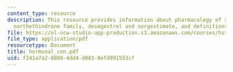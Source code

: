 ```yaml
---
content_type: resource
description: This resource provides information about pharmacology of steroid compounds,
  northethindrone family, desogestrel and norgestimate, and definitions of dose.
file: https://ol-ocw-studio-app-production.s3.amazonaws.com/courses/hst-071-human-reproductive-biology-fall-2005/f241a7a288094dd4d0830efd991553cf_hormonal_con.pdf
file_type: application/pdf
resourcetype: Document
title: hormonal_con.pdf
uid: f241a7a2-8809-4dd4-d083-0efd991553cf
---
```

